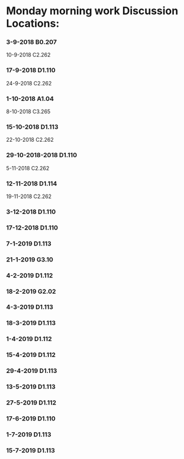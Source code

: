 # Monday morning work Discussion Locations:

### 3-9-2018	B0.207  
10-9-2018	C2.262  
### 17-9-2018	D1.110  
24-9-2018 C2.262  
### 1-10-2018	A1.04  
8-10-2018 C3.265  
### 15-10-2018	D1.113  
22-10-2018 C2.262  
### 29-10-2018-2018	D1.110  
5-11-2018 C2.262  
### 12-11-2018	D1.114  
19-11-2018 C2.262  
### 3-12-2018	D1.110  
### 17-12-2018	D1.110  
### 7-1-2019	D1.113  
### 21-1-2019	G3.10
### 4-2-2019	D1.112
### 18-2-2019	G2.02
### 4-3-2019	D1.113
### 18-3-2019	D1.113
### 1-4-2019	D1.112
### 15-4-2019	D1.112
### 29-4-2019	D1.113
### 13-5-2019	D1.113
### 27-5-2019	D1.112
### 17-6-2019	D1.110
### 1-7-2019	D1.113
### 15-7-2019	D1.113
